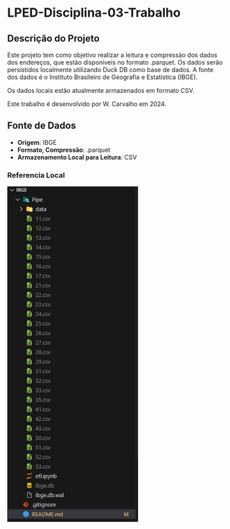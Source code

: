 # LPED-Disciplina-03-Trabalho

## Descrição do Projeto
Este projeto tem como objetivo realizar a leitura e compressão dos dados dos endereços, que estão disponíveis no formato .parquet. Os dados serão persistidos localmente utilizando Duck DB como base de dados. A fonte dos dados é o Instituto Brasileiro de Geografia e Estatística (IBGE).

Os dados locais estão atualmente armazenados em formato CSV.

Este trabalho é desenvolvido por W. Carvalho em 2024.

## Fonte de Dados
- **Origem**: IBGE
- **Formato, Compressão**: .parquet
- **Armazenamento Local para Leitura**: CSV

### Referencia Local
![Versão Local](image.png)
